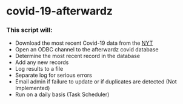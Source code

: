 # covid-19-afterwardz

### This script will: 

  * Download the most recent Covid-19 data from the [NYT](https://github.com/nytimes/covid-19-data)
  * Open an ODBC channel to the afterwardz covid database
  * Determine the most recent record in the database
  * Add any new records
  * Log results to a file
  * Separate log for serious errors
  * Email admin if failure to update or if duplicates are detected (Not Implemented)
  * Run on a daily basis (Task Scheduler)
